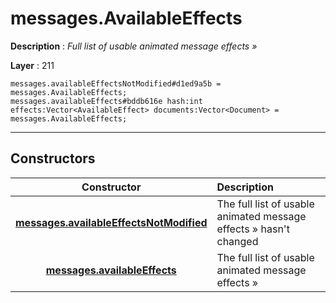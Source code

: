 # messages.AvailableEffects

**Description** : *Full list of usable animated message effects &raquo;*

**Layer** : 211

```tl
messages.availableEffectsNotModified#d1ed9a5b = messages.AvailableEffects;
messages.availableEffects#bddb616e hash:int effects:Vector<AvailableEffect> documents:Vector<Document> = messages.AvailableEffects;
```

---

## Constructors

| Constructor | Description |
| :---: | :--- |
| [**messages.availableEffectsNotModified**](constructor/messages.availableEffectsNotModified) | The full list of usable animated message effects » hasn't changed |
| [**messages.availableEffects**](constructor/messages.availableEffects) | The full list of usable animated message effects » |
